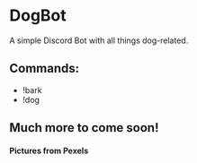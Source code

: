 # DogBot
A simple Discord Bot with all things dog-related.

## Commands:
- !bark
- !dog

## Much more to come soon!

#### Pictures from Pexels
